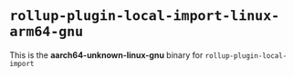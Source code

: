 # `rollup-plugin-local-import-linux-arm64-gnu`

This is the **aarch64-unknown-linux-gnu** binary for `rollup-plugin-local-import`
